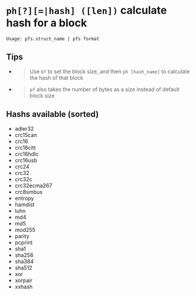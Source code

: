 <!-- TITLE: ph Hash -->

#  `ph[?][=|hash] ([len])` calculate hash for a block


```
Usage: pfs.struct_name | pfs format
```


## Tips
  - > Use `bf` to set the block size, and then `ph [hash_name]` to calculate the hash of that block
  - > `pf` also takes the number of bytes as a size instead of default block size
## Hashs available (sorted)

- adler32
- crc15can
- crc16
- crc16citt
- crc16hdlc
- crc16usb
- crc24
- crc32
- crc32c
- crc32ecma267
- crc8smbus
- entropy
- hamdist
- luhn
- md4
- md5
- mod255
- parity
- pcprint
- sha1
- sha256
- sha384
- sha512
- xor
- xorpair
- xxhash